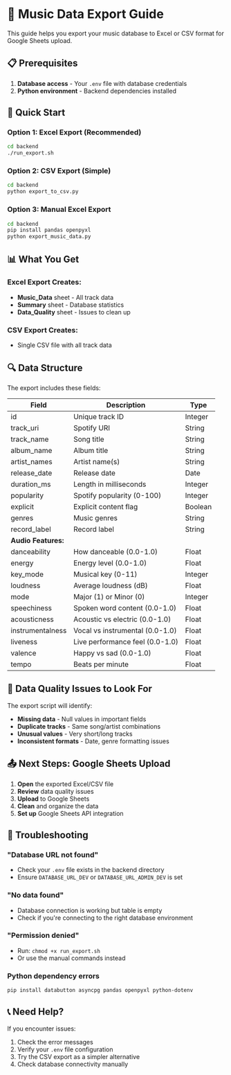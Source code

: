 # 🎵 Music Data Export Guide

This guide helps you export your music database to Excel or CSV format for Google Sheets upload.

## 📋 Prerequisites

1. **Database access** - Your `.env` file with database credentials
2. **Python environment** - Backend dependencies installed

## 🚀 Quick Start

### Option 1: Excel Export (Recommended)
```bash
cd backend
./run_export.sh
```

### Option 2: CSV Export (Simple)
```bash
cd backend
python export_to_csv.py
```

### Option 3: Manual Excel Export
```bash
cd backend
pip install pandas openpyxl
python export_music_data.py
```

## 📊 What You Get

### Excel Export Creates:
- **Music_Data** sheet - All track data
- **Summary** sheet - Database statistics
- **Data_Quality** sheet - Issues to clean up

### CSV Export Creates:
- Single CSV file with all track data

## 🔍 Data Structure

The export includes these fields:

| Field | Description | Type |
|-------|-------------|------|
| id | Unique track ID | Integer |
| track_uri | Spotify URI | String |
| track_name | Song title | String |
| album_name | Album title | String |
| artist_names | Artist name(s) | String |
| release_date | Release date | Date |
| duration_ms | Length in milliseconds | Integer |
| popularity | Spotify popularity (0-100) | Integer |
| explicit | Explicit content flag | Boolean |
| genres | Music genres | String |
| record_label | Record label | String |
| **Audio Features:** | | |
| danceability | How danceable (0.0-1.0) | Float |
| energy | Energy level (0.0-1.0) | Float |
| key_mode | Musical key (0-11) | Integer |
| loudness | Average loudness (dB) | Float |
| mode | Major (1) or Minor (0) | Integer |
| speechiness | Spoken word content (0.0-1.0) | Float |
| acousticness | Acoustic vs electric (0.0-1.0) | Float |
| instrumentalness | Vocal vs instrumental (0.0-1.0) | Float |
| liveness | Live performance feel (0.0-1.0) | Float |
| valence | Happy vs sad (0.0-1.0) | Float |
| tempo | Beats per minute | Float |

## 🧹 Data Quality Issues to Look For

The export script will identify:

- **Missing data** - Null values in important fields
- **Duplicate tracks** - Same song/artist combinations
- **Unusual values** - Very short/long tracks
- **Inconsistent formats** - Date, genre formatting issues

## 📤 Next Steps: Google Sheets Upload

1. **Open** the exported Excel/CSV file
2. **Review** data quality issues
3. **Upload** to Google Sheets
4. **Clean** and organize the data
5. **Set up** Google Sheets API integration

## 🔧 Troubleshooting

### "Database URL not found"
- Check your `.env` file exists in the backend directory
- Ensure `DATABASE_URL_DEV` or `DATABASE_URL_ADMIN_DEV` is set

### "No data found"
- Database connection is working but table is empty
- Check if you're connecting to the right database environment

### "Permission denied"
- Run: `chmod +x run_export.sh`
- Or use the manual commands instead

### Python dependency errors
```bash
pip install databutton asyncpg pandas openpyxl python-dotenv
```

## 📞 Need Help?

If you encounter issues:
1. Check the error messages
2. Verify your `.env` file configuration  
3. Try the CSV export as a simpler alternative
4. Check database connectivity manually